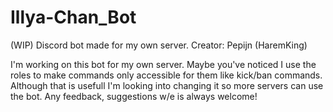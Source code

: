 # Illya-Chan_Bot
(WIP) Discord bot made for my own server.
Creator: Pepijn (HaremKing)

I'm working on this bot for my own server. Maybe you've noticed I use the roles to make commands only accessible for them like kick/ban commands.
Although that is usefull I'm looking into changing it so more servers can use the bot.
Any feedback, suggestions w/e is always welcome!
